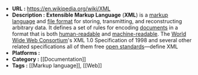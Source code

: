 - **URL :** https://en.wikipedia.org/wiki/XML
- **Description :** **Extensible Markup Language** (**XML**) is a [markup language](https://en.wikipedia.org/wiki/Markup_language "Markup language") and [file format](https://en.wikipedia.org/wiki/File_format "File format") for storing, transmitting, and reconstructing arbitrary data. It defines a set of rules for encoding [documents](https://en.wikipedia.org/wiki/Electronic_document "Electronic document") in a format that is both [human-readable](https://en.wikipedia.org/wiki/Human-readable_medium "Human-readable medium") and [machine-readable](https://en.wikipedia.org/wiki/Machine-readable_data "Machine-readable data"). The [World Wide Web Consortium](https://en.wikipedia.org/wiki/World_Wide_Web_Consortium "World Wide Web Consortium")'s XML 1.0 Specification of 1998 and several other related specifications all of them free [open standards](https://en.wikipedia.org/wiki/Open_standard "Open standard")—define XML
- **Platforms :** 
- **Category :** [[Documentation]]
- **Tags :** [[Markup language]], [[Web]]